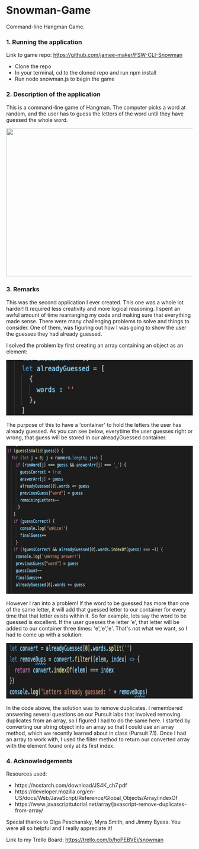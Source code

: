# Snowman-Game
Command-line Hangman Game.


### 1. Running the application
Link to game repo: https://github.com/jamee-maker/FSW-CLI-Snowman
<ul>
  <li>Clone the repo</li>
  <li>In your terminal, cd to the cloned repo and run npm install</li>
  <li>Run node snowman.js to begin the game</li>
  </ul>
  
### 2. Description of the application
<div>

This is a command-line game of Hangman. The computer picks a word at random, and the user has to guess the letters of the word until they have guessed the whole word.
  
  
<img src="Assets/Snow intro.gif" width="700" height="400">
  
  
</div>


### 3. Remarks


<div>
  
This was the second application I ever created. This one was a whole lot harder! It required less creativity and more logical reasoning. I spent an awful amount of time rearranging my code and making sure that everything made sense. There were many challenging problems to solve and things to consider. One of them, was figuring out how I was going to show the user the guesses they had already guessed.

I solved the problem by first creating an array containing an object as an element:



<img src="Assets/guessed  pic.png" width="700" height="150">

</div>

<div>

The purpose of this to have a 'container' to hold the letters the user has already guessed. As you can see below, everytime the user guesses right or wrong, that guess will be stored in our alreadyGuessed container.



<img src="Assets/valid guess.png" width="700" height="400">


However I ran into a problem! If the word to be guessed has more than one of the same letter, it will add that guessed letter to our container for every time that that letter exists within it. So for example, lets say the word to be guessed is excellent. If the user guesses the letter 'e', that letter will be added to our container three times: 'e','e','e'. That's not what we want, so I had to come up with a solution:


<img src="Assets/remove.png" width="700" height="150">

In the code above, the solution was to remove duplicates. I remembered answering several questions on our Pursuit labs that involved removing duplicates from an array, so I figured I had to do the same here. I started by converting our string object into an array so that I could use an array method, which we recently learned about in class (Pursuit 7.1). Once I had an array to work with, I used the fliter method to return our converted array with the element found only at its first index.

</div>


### 4. Acknowledgements

Resources used:

<ul>
  <li>https://nostarch.com/download/JS4K_ch7.pdf</li>
  <li>https://developer.mozilla.org/en-US/docs/Web/JavaScript/Reference/Global_Objects/Array/indexOf</li>
  <li>https://www.javascripttutorial.net/array/javascript-remove-duplicates-from-array/</li>
  </ul>
  
  Special thanks to Olga Peschansky, Myra Smith, and Jimmy Byess. You were all so helpful and I really appreciate it!
  
  Link to my Trello Board: https://trello.com/b/hoPEBVEi/snowman
  
  
  
  


 
